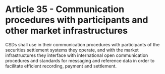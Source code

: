 # Article 35 - Communication procedures with participants and other market infrastructures


CSDs shall use in their communication procedures with participants of the securities settlement systems they operate, and with the market infrastructures they interface with international open communication procedures and standards for messaging and reference data in order to facilitate efficient recording, payment and settlement.
